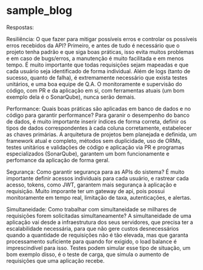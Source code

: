 # sample_blog

Respostas:

Resiliência: O que fazer para mitigar possíveis erros e controlar os possíveis erros recebidos da API?
	Primeiro, e antes de tudo é necessário que o projeto tenha padrão e que siga boas práticas, isso evita muitos problemas e em caso de bugs/erros, a manutenção é muito facilitada e em menos tempo. É muito importante que todas requisições sejam mapeadas e que cada usuário seja identificado de forma individual. Além de logs (tanto de sucesso, quanto de falha), é extremamente necessário que exista testes unitários, e uma boa equipe de Q.A. O monitoramente e supervisão do código, com PR e da aplicação em si, com ferramentas atuais (um bom exemplo dela é o SonarQube), nunca serão demais.
	
Performance: Quais boas práticas são aplicadas em banco de dados e no código para garantir performance?
	Para garanir o desempenho do banco de dados, é muito importante inserir índices de forma correta, definir os tipos de dados correspondentes à cada coluna corretamente, estabelecer as chaves primárias. A arquitetura de projetos bem planejada e definida, um framework atual e completo, métodos sem duplicidade, uso de ORMs, testes unitários e validações de código e aplicação via PR e programas especializados (SonarQube), garantem um bom funcionamente e perfomance da aplicação de forma geral.
	
Segurança: Como garantir segurança para as APIs do sistema?
	É muito importante definir acessos individuais para cada usuário, e rastrear cada acesso, tokens, como JWT, garantem mais segurança à aplicação e requisição. Muito imporante ter um gateway de api, pois possui monitoramente em tempo real, limitação de taxa, autenticações, e alertas. 
	
Simultaneidade: Como trabalhar com simultaneidade se milhares de requisições forem solicitadas simultaneamente?
	A simultaneidade de uma aplicação vai desde a infraestrutura dos seus servidores, que precisa ter a escalabilidade necessária, para que não gere custos desnecessários quando a quantidade de requisições não é tão elevada, mas que garanta processamento suficiente para quando for exigido, o load balance é imprescindível para isso. Testes podem simular esse tipo de situação, um bom exemplo disso, é o teste de carga, que simula o aumento de requisições que uma aplicação recebe. 